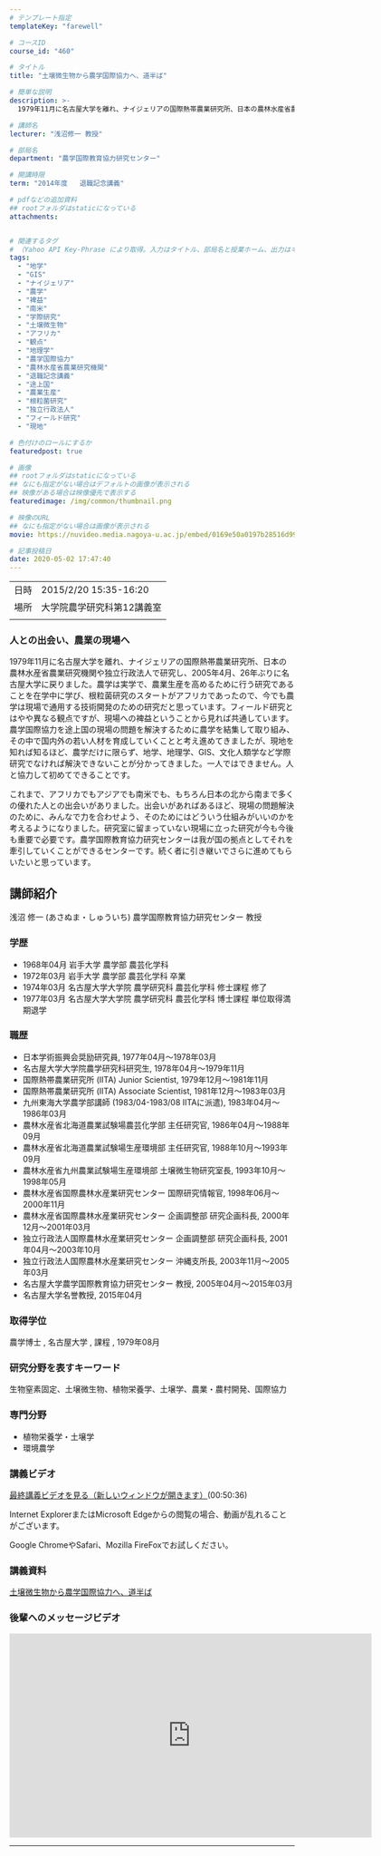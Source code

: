```yaml
---
# テンプレート指定
templateKey: "farewell"

# コースID
course_id: "460"

# タイトル
title: "土壌微生物から農学国際協力へ、道半ば"

# 簡単な説明
description: >-
  1979年11月に名古屋大学を離れ、ナイジェリアの国際熱帯農業研究所、日本の農林水産省農業研究機関や独立行政法人で研究し、2005年4月、26年ぶりに名古屋大学に戻りました。農学は実学で、農業生産を高めるために行う研究であることを在学中に学び、根粒菌研究のスタートがアフリカであったので、今でも農学は現場で通用する技術開発のための研究だと思っています。フィールド研究とはやや異なる観点ですが、現場 ....

# 講師名
lecturer: "浅沼修一 教授"

# 部局名
department: "農学国際教育協力研究センター"

# 開講時限
term: "2014年度	退職記念講義"

# pdfなどの追加資料
## rootフォルダはstaticになっている
attachments:


# 関連するタグ
# （Yahoo API Key-Phrase により取得。入力はタイトル、部局名と授業ホーム、出力はキーフレーズ（tags））
tags:
  - "地学"
  - "GIS"
  - "ナイジェリア"
  - "農学"
  - "裨益"
  - "南米"
  - "学際研究"
  - "土壌微生物"
  - "アフリカ"
  - "観点"
  - "地理学"
  - "農学国際協力"
  - "農林水産省農業研究機関"
  - "退職記念講義"
  - "途上国"
  - "農業生産"
  - "根粒菌研究"
  - "独立行政法人"
  - "フィールド研究"
  - "現地"

# 色付けのロールにするか
featuredpost: true

# 画像
## rootフォルダはstaticになっている
## なにも指定がない場合はデフォルトの画像が表示される
## 映像がある場合は映像優先で表示する
featuredimage: /img/common/thumbnail.png

# 映像のURL
## なにも指定がない場合は画像が表示される
movie: https://nuvideo.media.nagoya-u.ac.jp/embed/0169e50a0197b28516d998d43e64e78386080d9b

# 記事投稿日
date: 2020-05-02 17:47:40
---
```


|   |   |
|---|---|
| 日時 | 2015/2/20  15:35-16:20 |
| 場所 | 大学院農学研究科第12講義室 |
|   |   |


### 人との出会い、農業の現場へ

1979年11月に名古屋大学を離れ、ナイジェリアの国際熱帯農業研究所、日本の農林水産省農業研究機関や独立行政法人で研究し、2005年4月、26年ぶりに名古屋大学に戻りました。農学は実学で、農業生産を高めるために行う研究であることを在学中に学び、根粒菌研究のスタートがアフリカであったので、今でも農学は現場で通用する技術開発のための研究だと思っています。フィールド研究とはやや異なる観点ですが、現場への裨益ということから見れば共通しています。農学国際協力を途上国の現場の問題を解決するために農学を結集して取り組み、その中で国内外の若い人材を育成していくことと考え進めてきましたが、現地を知れば知るほど、農学だけに限らず、地学、地理学、GIS、文化人類学など学際研究でなければ解決できないことが分かってきました。一人ではできません。人と協力して初めてできることです。 

これまで、アフリカでもアジアでも南米でも、もちろん日本の北から南まで多くの優れた人との出会いがありました。出会いがあればあるほど、現場の問題解決のために、みんなで力を合わせよう、そのためにはどういう仕組みがいいのかを考えるようになりました。研究室に留まっていない現場に立った研究が今も今後も重要で必要です。農学国際教育協力研究センターは我が国の拠点としてそれを牽引していくことができるセンターです。続く者に引き継いでさらに進めてもらいたいと思っています。


## 講師紹介

浅沼 修一 (あさぬま・しゅういち) 農学国際教育協力研究センター 教授 

### 学歴

  * 1968年04月 岩手大学 農学部 農芸化学科
  * 1972年03月 岩手大学 農学部 農芸化学科 卒業
  * 1974年03月 名古屋大学大学院 農学研究科 農芸化学科 修士課程 修了
  * 1977年03月 名古屋大学大学院 農学研究科 農芸化学科 博士課程 単位取得満期退学

### 職歴

  * 日本学術振興会奨励研究員, 1977年04月〜1978年03月 
  * 名古屋大学大学院農学研究科研究生, 1978年04月〜1979年11月 
  * 国際熱帯農業研究所 (IITA) Junior Scientist, 1979年12月〜1981年11月 
  * 国際熱帯農業研究所 (IITA) Associate Scientist, 1981年12月〜1983年03月 
  * 九州東海大学農学部講師 (1983/04-1983/08 IITAに派遣), 1983年04月〜1986年03月 
  * 農林水産省北海道農業試験場農芸化学部 主任研究官, 1986年04月〜1988年09月 
  * 農林水産省北海道農業試験場生産環境部 主任研究官, 1988年10月〜1993年09月 
  * 農林水産省九州農業試験場生産環境部 土壌微生物研究室長, 1993年10月〜1998年05月 
  * 農林水産省国際農林水産業研究センター 国際研究情報官, 1998年06月〜2000年11月 
  * 農林水産省国際農林水産業研究センター 企画調整部 研究企画科長, 2000年12月〜2001年03月 
  * 独立行政法人国際農林水産業研究センター 企画調整部 研究企画科長, 2001年04月〜2003年10月 
  * 独立行政法人国際農林水産業研究センター 沖縄支所長, 2003年11月〜2005年03月 
  * 名古屋大学農学国際教育協力研究センター 教授, 2005年04月〜2015年03月 
  * 名古屋大学名誉教授, 2015年04月 

### 取得学位

農学博士 , 名古屋大学 , 課程 , 1979年08月 

### 研究分野を表すキーワード

生物窒素固定、土壌微生物、植物栄養学、土壌学、農業・農村開発、国際協力 

### 専門分野

  * 植物栄養学・土壌学
  * 環境農学


### 講義ビデオ


[最終講義ビデオを見る（新しいウィンドウが開きます）](https://nuvideo.media.nagoya-u.ac.jp/embed/0169e50a0197b28516d998d43e64e78386080d9b)(00:50:36)



Internet ExplorerまたはMicrosoft Edgeからの閲覧の場合、動画が乱れることがございます。


Google ChromeやSafari、Mozilla FireFoxでお試しください。


### 講義資料

[土壌微生物から農学国際協力へ、道半ば](https://ocw.nagoya-u.jp/files/460/lecture.pdf) 

### 後輩へのメッセージビデオ

<iframe src="https://nuvideo.media.nagoya-u.ac.jp/embed/8331cb1ebecafb5b03384ba6bbbe5f66cb628b4f" width="640" height="360" frameborder="0" allowfullscreen></iframe>


-----